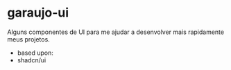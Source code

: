 # garaujo-ui
Alguns componentes de UI para me ajudar a desenvolver mais rapidamente meus projetos.

- based upon:
- shadcn/ui
